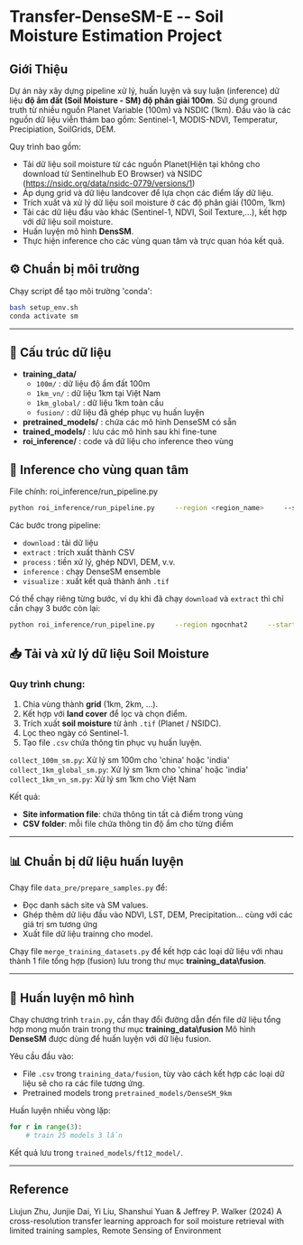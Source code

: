 # Transfer-DenseSM-E -- Soil Moisture Estimation Project

## Giới Thiệu 
Dự án này xây dựng pipeline xử lý, huấn luyện và suy luận (inference) dữ liệu **độ ẩm đất (Soil Moisture - SM) độ phân giải 100m**. Sử dụng ground truth từ nhiều nguồn Planet Variable (100m) và NSDIC (1km). Đầu vào là các nguồn dữ liệu viễn thám bao gồm: Sentinel-1, MODIS-NDVI, Temperatur, Precipiation, SoilGrids, DEM.

Quy trình bao gồm:
- Tải dữ liệu soil moisture từ các nguồn Planet(Hiện tại không cho download từ Sentinelhub EO Browser) và NSIDC (https://nsidc.org/data/nsidc-0779/versions/1)
- Áp dụng grid và dữ liệu landcover để lựa chọn các điểm lấy dữ liệu. 
- Trích xuất và xử lý dữ liệu soil moisture ở các độ phân giải (100m, 1km)
- Tải các dữ liệu đầu vào khác (Sentinel-1, NDVI, Soil Texture,...), kết hợp với dữ liệu soil moisture.
- Huấn luyện mô hình **DensSM**.
- Thực hiện inference cho các vùng quan tâm và trực quan hóa kết quả. 

## ⚙️ Chuẩn bị môi trường
Chạy script để tạo môi trường 'conda':
```bash
bash setup_env.sh
conda activate sm
```
---

## 📂 Cấu trúc dữ liệu
- **training_data/**
  - `100m/` : dữ liệu độ ẩm đất 100m  
  - `1km_vn/` : dữ liệu 1km tại Việt Nam  
  - `1km_global/` : dữ liệu 1km toàn cầu  
  - `fusion/` : dữ liệu đã ghép phục vụ huấn luyện  
- **pretrained_models/** : chứa các mô hình DenseSM có sẵn  
- **trained_models/** : lưu các mô hình sau khi fine-tune  
- **roi_inference/** : code và dữ liệu cho inference theo vùng 

## 🔮 Inference cho vùng quan tâm
File chính: roi_inference/run_pipeline.py
```bash
python roi_inference/run_pipeline.py     --region <region_name>     --start_date 2024-12-25     --end_date 2025-02-05     --download --extract --process --inference --visualize
```
Các bước trong pipeline:
- `download` : tải dữ liệu  
- `extract` : trích xuất thành CSV  
- `process` : tiền xử lý, ghép NDVI, DEM, v.v.  
- `inference` : chạy DenseSM ensemble  
- `visualize` : xuất kết quả thành ảnh `.tif`  

Có thể chạy riêng từng bước, ví dụ khi đã chạy `download` và `extract` thì chỉ cần chạy 3 bước còn lại:
```bash
python roi_inference/run_pipeline.py     --region ngocnhat2     --start_date 2024-12-25     --end_date 2025-02-05     --process --inference --visualize
```

## 📥 Tải và xử lý dữ liệu Soil Moisture
### Quy trình chung:
1. Chia vùng thành **grid** (1km, 2km, …).  
2. Kết hợp với **land cover** để lọc và chọn điểm.  
3. Trích xuất **soil moisture** từ ảnh `.tif` (Planet / NSIDC).  
4. Lọc theo ngày có Sentinel-1.  
5. Tạo file `.csv` chứa thông tin phục vụ huấn luyện. 

`collect_100m_sm.py`: Xử lý sm 100m cho 'china' hoặc 'india'
`collect_1km_global_sm.py`: Xử lý sm 1km cho 'china' hoặc 'india'
`collect_1km_vn_sm.py`: Xử lý sm 1km cho Việt Nam

Kết quả:
- **Site information file**: chứa thông tin tất cả điểm trong vùng  
- **CSV folder**: mỗi file chứa thông tin độ ẩm cho từng điểm  

---

## 📊 Chuẩn bị dữ liệu huấn luyện
Chạy file `data_pre/prepare_samples.py` để:
- Đọc danh sách site và SM values.  
- Ghép thêm dữ liệu đầu vào NDVI, LST, DEM, Precipitation... cùng với các giá trị sm tương ứng 
- Xuất file dữ liệu trainng cho model.  

Chạy file `merge_training_datasets.py` để kết hợp các loại dữ liệu với nhau thành 1 file tổng hợp (fusion) lưu trong thư mục **training_data\fusion**.

---

## 🧠 Huấn luyện mô hình
Chạy chương trình `train.py`, cần thay đổi đường dẫn đến file dữ liệu tổng hợp mong muốn train trong thư mục **training_data\fusion**
Mô hình **DenseSM** được dùng để huấn luyện với dữ liệu fusion.  

Yêu cầu đầu vào:
- File `.csv` trong `training_data/fusion`, tùy vào cách kết hợp các loại dữ liệu sẽ cho ra các file tương ứng.   
- Pretrained models trong `pretrained_models/DenseSM_9km`  

Huấn luyện nhiều vòng lặp:
```python
for r in range(3):
    # train 25 models 3 lần
```
Kết quả lưu trong `trained_models/ft12_model/`.

---

## Reference
Liujun Zhu, Junjie Dai, Yi Liu, Shanshui Yuan & Jeffrey P. Walker (2024) A cross-resolution transfer learning approach for soil moisture retrieval with limited training samples, Remote Sensing of Environment